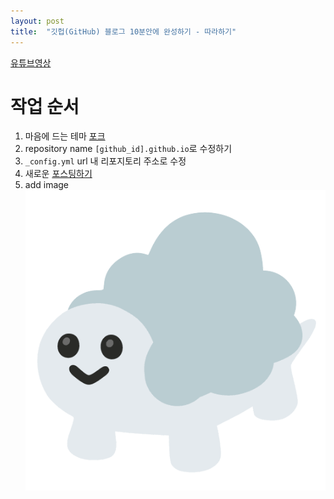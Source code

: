 ```yaml
---
layout: post
title:  "깃헙(GitHub) 블로그 10분안에 완성하기 - 따라하기"
---
```


[유튜브영상](https://www.youtube.com/watch?v=ACzFIAOsfpM&list=WL&index=43)

# 작업 순서

1. 마음에 드는 테마 [포크](https://github.com/topics/jekyll-theme)
2. repository name `[github_id].github.io`로 수정하기
3. `_config.yml` url 내 리포지토리 주소로 수정 
4. 새로운 [포스팅하기](https://jekyllrb.com/docs/posts/)
5. add image ![image](../images/moong_zara.png)
